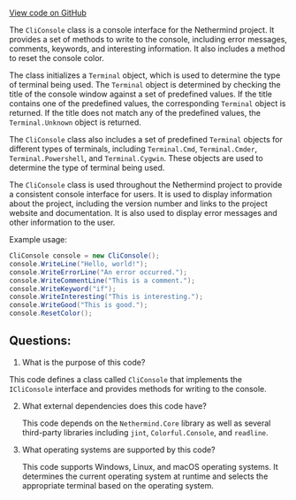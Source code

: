 [View code on GitHub](https://github.com/nethermindeth/nethermind/Nethermind.Cli/Console/CliConsole.cs)

The `CliConsole` class is a console interface for the Nethermind project. It provides a set of methods to write to the console, including error messages, comments, keywords, and interesting information. It also includes a method to reset the console color.

The class initializes a `Terminal` object, which is used to determine the type of terminal being used. The `Terminal` object is determined by checking the title of the console window against a set of predefined values. If the title contains one of the predefined values, the corresponding `Terminal` object is returned. If the title does not match any of the predefined values, the `Terminal.Unknown` object is returned.

The `CliConsole` class also includes a set of predefined `Terminal` objects for different types of terminals, including `Terminal.Cmd`, `Terminal.Cmder`, `Terminal.Powershell`, and `Terminal.Cygwin`. These objects are used to determine the type of terminal being used.

The `CliConsole` class is used throughout the Nethermind project to provide a consistent console interface for users. It is used to display information about the project, including the version number and links to the project website and documentation. It is also used to display error messages and other information to the user.

Example usage:

```csharp
CliConsole console = new CliConsole();
console.WriteLine("Hello, world!");
console.WriteErrorLine("An error occurred.");
console.WriteCommentLine("This is a comment.");
console.WriteKeyword("if");
console.WriteInteresting("This is interesting.");
console.WriteGood("This is good.");
console.ResetColor();
```
## Questions: 
 1. What is the purpose of this code?
   
   This code defines a class called `CliConsole` that implements the `ICliConsole` interface and provides methods for writing to the console.

2. What external dependencies does this code have?
   
   This code depends on the `Nethermind.Core` library as well as several third-party libraries including `jint`, `Colorful.Console`, and `readline`.

3. What operating systems are supported by this code?
   
   This code supports Windows, Linux, and macOS operating systems. It determines the current operating system at runtime and selects the appropriate terminal based on the operating system.